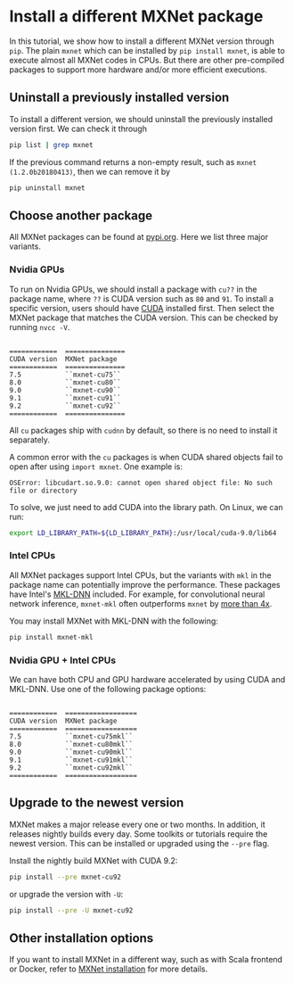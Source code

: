 # Install a different MXNet package

In this tutorial, we show how to install a different MXNet version through
`pip`. The plain `mxnet` which can be installed by `pip install mxnet`, is able
to execute almost all MXNet codes in CPUs. But there are other pre-compiled
packages to support more hardware and/or more efficient executions.

## Uninstall a previously installed version

To install a different version, we should uninstall the previously installed
version first. We can check it through

```bash
pip list | grep mxnet
```

If the previous command returns a non-empty result, such as `mxnet
(1.2.0b20180413)`, then we can remove it by

```bash
pip uninstall mxnet
```

## Choose another package

All MXNet packages can be found at
[pypi.org](https://pypi.org/search/?q=mxnet). Here we list three major variants.

### Nvidia GPUs

To run on Nvidia GPUs, we should install a package with `cu??` in the package
name, where `??` is CUDA version such as `80` and `91`. To install a specific
version, users should have [CUDA](https://developer.nvidia.com/cuda-downloads)
installed first. Then select the MXNet package that matches the CUDA version.
This can be checked by running `nvcc -V`.

```eval_rst

============  ===============
CUDA version  MXNet package
============  ===============
7.5           ``mxnet-cu75``
8.0           ``mxnet-cu80``
9.0           ``mxnet-cu90``
9.1           ``mxnet-cu91``
9.2           ``mxnet-cu92``
============  ===============

```

All `cu` packages ship with `cudnn` by default, so there is no need to install it
separately.

A common error with the `cu` packages is when CUDA shared objects fail to open
after using `import mxnet`. One example is:

```
OSError: libcudart.so.9.0: cannot open shared object file: No such file or directory
```

To solve, we just need to add CUDA into the library path. On Linux, we can run:

```bash
export LD_LIBRARY_PATH=${LD_LIBRARY_PATH}:/usr/local/cuda-9.0/lib64
```

### Intel CPUs

All MXNet packages support Intel CPUs, but the variants with `mkl` in the
package name can potentially improve the performance. These packages have
Intel's [MKL-DNN](https://github.com/intel/mkl-dnn) included. For example, for
convolutional neural network inference, `mxnet-mkl` often outperforms `mxnet` by
[more than 4x](https://mxnet.incubator.apache.org/faq/perf.html#intel-cpu).

You may install MXNet with MKL-DNN with the following:

```bash
pip install mxnet-mkl
```

### Nvidia GPU + Intel CPUs

We can have both CPU and GPU hardware accelerated by using CUDA and MKL-DNN.
Use one of the following package options:


```eval_rst

============  ==================
CUDA version  MXNet package
============  ==================
7.5           ``mxnet-cu75mkl``
8.0           ``mxnet-cu80mkl``
9.0           ``mxnet-cu90mkl``
9.1           ``mxnet-cu91mkl``
9.2           ``mxnet-cu92mkl``
============  ==================

```

## Upgrade to the newest version

MXNet makes a major release every one or two months. In addition, it releases
nightly builds every day. Some toolkits or tutorials require the newest version.
This can be installed or upgraded using the `--pre` flag.

Install the nightly build MXNet with CUDA 9.2:

```bash
pip install --pre mxnet-cu92
```

or upgrade the version with `-U`:

```bash
pip install --pre -U mxnet-cu92
```


## Other installation options

If you want to install MXNet in a different way, such as with Scala frontend or
Docker, refer to
[MXNet installation](http://mxnet.incubator.apache.org/install/index.html) for
more details.

